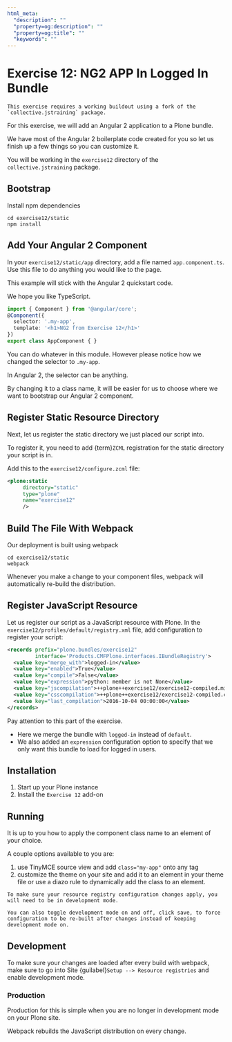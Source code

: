 ```yaml
---
html_meta:
  "description": ""
  "property=og:description": ""
  "property=og:title": ""
  "keywords": ""
---
```


# Exercise 12: NG2 APP In Logged In Bundle

```{warning}
This exercise requires a working buildout using a fork of the `collective.jstraining` package.
```

For this exercise, we will add an Angular 2 application to a Plone bundle.

We have most of the Angular 2 boilerplate code created for you so let us finish up a few things so you can customize it.

You will be working in the `exercise12` directory of the `collective.jstraining` package.

## Bootstrap

Install npm dependencies

```console
cd exercise12/static
npm install
```

## Add Your Angular 2 Component

In your `exercise12/static/app` directory, add a file named `app.component.ts`.
Use this file to do anything you would like to the page.

This example will stick with the Angular 2 quickstart code.

We hope you like TypeScript.

```typescript
import { Component } from '@angular/core';
@Component({
  selector: '.my-app',
  template: '<h1>NG2 from Exercise 12</h1>'
})
export class AppComponent { }
```

You can do whatever in this module.
However please notice how we changed the selector to `.my-app`.

In Angular 2, the selector can be anything.

By changing it to a class name, it will be easier for us to choose where we want to bootstrap our Angular 2 component.

## Register Static Resource Directory

Next, let us register the static directory we just placed our script into.

To register it, you need to add {term}`ZCML` registration for the static directory your script is in.

Add this to the `exercise12/configure.zcml` file:

```xml
<plone:static
     directory="static"
     type="plone"
     name="exercise12"
     />
```

## Build The File With Webpack

Our deployment is built using webpack

```console
cd exercise12/static
webpack
```

Whenever you make a change to your component files, webpack will automatically re-build the distribution.

## Register JavaScript Resource

Let us register our script as a JavaScript resource with Plone.
In the `exercise12/profiles/default/registry.xml` file, add configuration to register your script:

```xml
<records prefix="plone.bundles/exercise12"
         interface='Products.CMFPlone.interfaces.IBundleRegistry'>
  <value key="merge_with">logged-in</value>
  <value key="enabled">True</value>
  <value key="compile">False</value>
  <value key="expression">python: member is not None</value>
  <value key="jscompilation">++plone++exercise12/exercise12-compiled.min.js</value>
  <value key="csscompilation">++plone++exercise12/exercise12-compiled.css</value>
  <value key="last_compilation">2016-10-04 00:00:00</value>
</records>
```

Pay attention to this part of the exercise.

- Here we merge the bundle with `logged-in` instead of `default`.
- We also added an `expression` configuration option to specify that we only want this bundle to load for logged in users.

## Installation

1. Start up your Plone instance
2. Install the `Exercise 12` add-on

## Running

It is up to you how to apply the component class name to an element of your choice.

A couple options available to you are:

1. use TinyMCE source view and add `class="my-app"` onto any tag
2. customize the theme on your site and add it to an element in your theme file or use a diazo rule to dynamically add the class to an element.

```{warning}
To make sure your resource registry configuration changes apply, you will need to be in development mode.

You can also toggle development mode on and off, click save, to force configuration to be re-built after changes instead of keeping development mode on.
```

## Development

To make sure your changes are loaded after every build with webpack, make sure to go into Site {guilabel}`Setup --> Resource registries` and enable development mode.

### Production

Production for this is simple when you are no longer in development mode on your Plone site.

Webpack rebuilds the JavaScript distribution on every change.
